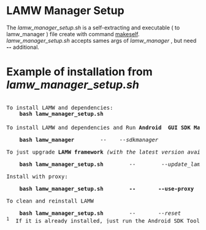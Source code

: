 # LAMW Manager Setup

<p>
	The <em>lamw_manager_setup.sh</em> is a  self-extracting and executable ( to lamw_manager ) file create with command <a href="https://makeself.io">makeself</a>.  
<em>lamw_manager_setup.sh</em> accepts sames args of <em>lamw_manager</em> , but need <strong>--</strong> additional.
</p>

Example of installation from *lamw_manager_setup.sh*
===
<pre> 
To install LAMW and dependencies:
	<strong>bash lamw_manager_setup.sh</strong>
	<br>To install LAMW and dependencies and Run <strong>Android  GUI SDK Manager</strong><sup>1</sup></br>
	<strong>bash lamw_manager</strong>        --	<em>--sdkmanager</em>
<br>To just upgrade <strong>LAMW framework</strong> <em>(with the latest version available in git)</em></br>
	<strong>bash lamw_manager_setup.sh</strong>        --        <em>--update_lamw</em>
<br>Install with proxy:</br>
	<strong>bash lamw_manager_setup.sh        --       --use-proxy	--server</strong> <em>10.0.16.1</em>	<strong>--port</strong>	<em>3128</em> 
<br>To clean and reinstall LAMW</br>
	<strong>bash lamw_manager_setup.sh</strong>        --      <em> --reset</em>
<sup>1</sup>  If it is already installed, just run the Android SDK Tools
</pre>
